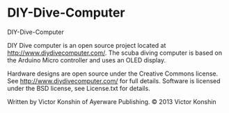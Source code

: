 DIY-Dive-Computer
=================

DIY-Dive-Computer

DIY Dive computer is an open source project located at http://www.diydivecomputer.com/. The scuba diving computer is based on the Arduino Micro controller and uses an OLED display. 

Hardware designs are open source under the Creative Commons license.  See http://www.diydivecomputer.com/ for full details. Software is licensed under the BSD license, see License.txt for details. 


Written by Victor Konshin of Ayerware Publishing. © 2013 Victor Konshin